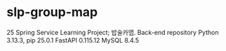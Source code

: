 # slp-group-map
25 Spring Service Learning Project; 밥술카맵.
Back-end repository
Python 3.13.3, pip 25.0.1
FastAPI 0.115.12
MySQL 8.4.5